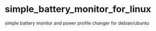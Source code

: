 # simple_battery_monitor_for_linux
simple battery monitor and power profile changer for debian/ubuntu
